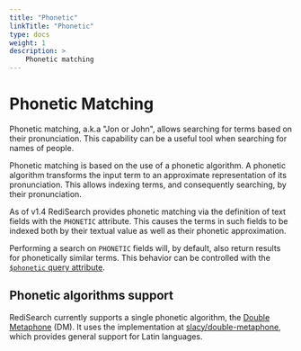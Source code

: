 ```yaml
---
title: "Phonetic"
linkTitle: "Phonetic"
type: docs
weight: 1
description: >
    Phonetic matching
---
```


# Phonetic Matching

Phonetic matching, a.k.a "Jon or John", allows searching for terms based on their pronunciation. This capability can be a useful tool when searching for names of people.

Phonetic matching is based on the use of a phonetic algorithm. A phonetic algorithm transforms the input term to an approximate representation of its pronunciation. This allows indexing terms, and consequently searching, by their pronunciation.

As of v1.4 RediSearch provides phonetic matching via the definition of text fields with the `PHONETIC` attribute. This causes the terms in such fields to be indexed both by their textual value as well as their phonetic approximation.

Performing a search on `PHONETIC` fields will, by default, also return results for phonetically similar terms. This behavior can be controlled with the [`$phonetic` query attribute](Query_Syntax.md#query_attributes).

## Phonetic algorithms support

RediSearch currently supports a single phonetic algorithm, the [Double Metaphone](https://en.wikipedia.org/wiki/Metaphone#Double_Metaphone) (DM). It uses the implementation at [slacy/double-metaphone](https://github.com/slacy/double-metaphone), which provides general support for Latin languages.
